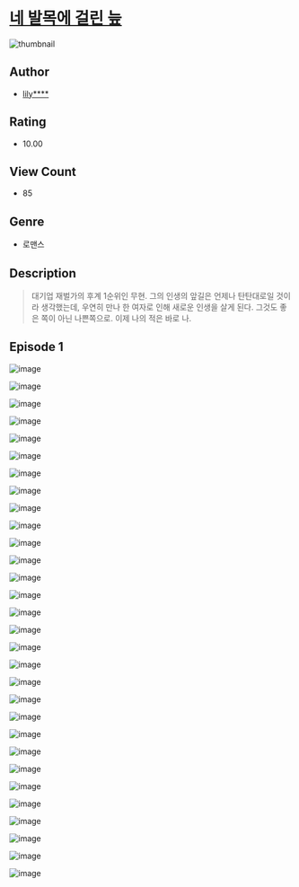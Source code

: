 # [네 발목에 걸린 늪](https://comic.naver.com/challenge/list?titleId=811070)
![thumbnail](https://image-comic.pstatic.net/user_contents_data/challenge_comic/2023/05/25/356114/upload_4050204343435617378_480x623.jpeg)

## Author
- [lily****](https://comic.naver.com/artistTitle?id=356114)

## Rating
- 10.00

## View Count
- 85

## Genre
- 로맨스

## Description
> 대기업 재벌가의 후계 1순위인 무현. 그의 인생의 앞길은 언제나 탄탄대로일 것이라 생각했는데, 우연히 만나 한 여자로 인해 새로운 인생을 살게 된다. 그것도 좋은 쪽이 아닌 나쁜쪽으로. 이제 나의 적은 바로 나.


## Episode 1
![image](https://image-comic.pstatic.net/user_contents_data/challenge_comic/2023/05/25/356114/upload_7364845959632728880.jpeg)

![image](https://image-comic.pstatic.net/user_contents_data/challenge_comic/2023/05/25/356114/upload_7293353304232505442.jpeg)

![image](https://image-comic.pstatic.net/user_contents_data/challenge_comic/2023/05/25/356114/upload_7378362058568709686.jpeg)

![image](https://image-comic.pstatic.net/user_contents_data/challenge_comic/2023/05/25/356114/upload_3978705078707435105.jpeg)

![image](https://image-comic.pstatic.net/user_contents_data/challenge_comic/2023/05/25/356114/upload_4135204280273876016.jpeg)

![image](https://image-comic.pstatic.net/user_contents_data/challenge_comic/2023/05/25/356114/upload_3833183623866048819.jpeg)

![image](https://image-comic.pstatic.net/user_contents_data/challenge_comic/2023/05/25/356114/upload_7365698098391245409.jpeg)

![image](https://image-comic.pstatic.net/user_contents_data/challenge_comic/2023/05/25/356114/upload_4049353325630021938.jpeg)

![image](https://image-comic.pstatic.net/user_contents_data/challenge_comic/2023/05/25/356114/upload_7017511336047556912.jpeg)

![image](https://image-comic.pstatic.net/user_contents_data/challenge_comic/2023/05/25/356114/upload_7089282885260359476.jpeg)

![image](https://image-comic.pstatic.net/user_contents_data/challenge_comic/2023/05/25/356114/upload_7076339409313149029.jpeg)

![image](https://image-comic.pstatic.net/user_contents_data/challenge_comic/2023/05/25/356114/upload_3630245865042961974.jpeg)

![image](https://image-comic.pstatic.net/user_contents_data/challenge_comic/2023/05/25/356114/upload_3976786657707910454.jpeg)

![image](https://image-comic.pstatic.net/user_contents_data/challenge_comic/2023/05/25/356114/upload_7292228529489798707.jpeg)

![image](https://image-comic.pstatic.net/user_contents_data/challenge_comic/2023/05/25/356114/upload_7293352205476180276.jpeg)

![image](https://image-comic.pstatic.net/user_contents_data/challenge_comic/2023/05/25/356114/upload_4050531804579771703.jpeg)

![image](https://image-comic.pstatic.net/user_contents_data/challenge_comic/2023/05/25/356114/upload_4049408095122777701.jpeg)

![image](https://image-comic.pstatic.net/user_contents_data/challenge_comic/2023/05/25/356114/upload_7017842087099969590.jpeg)

![image](https://image-comic.pstatic.net/user_contents_data/challenge_comic/2023/05/25/356114/upload_3690190147262243940.jpeg)

![image](https://image-comic.pstatic.net/user_contents_data/challenge_comic/2023/05/25/356114/upload_3487301674050204005.jpeg)

![image](https://image-comic.pstatic.net/user_contents_data/challenge_comic/2023/05/25/356114/upload_3689119033977812278.jpeg)

![image](https://image-comic.pstatic.net/user_contents_data/challenge_comic/2023/05/25/356114/upload_3905577873778565940.jpeg)

![image](https://image-comic.pstatic.net/user_contents_data/challenge_comic/2023/05/25/356114/upload_3834870269667075637.jpeg)

![image](https://image-comic.pstatic.net/user_contents_data/challenge_comic/2023/05/25/356114/upload_7291671072866775906.jpeg)

![image](https://image-comic.pstatic.net/user_contents_data/challenge_comic/2023/05/25/356114/upload_7291717248110573616.jpeg)

![image](https://image-comic.pstatic.net/user_contents_data/challenge_comic/2023/05/25/356114/upload_4051379507388560945.jpeg)

![image](https://image-comic.pstatic.net/user_contents_data/challenge_comic/2023/05/25/356114/upload_3703477560667027768.jpeg)

![image](https://image-comic.pstatic.net/user_contents_data/challenge_comic/2023/05/25/356114/upload_3919038979989977139.jpeg)

![image](https://image-comic.pstatic.net/user_contents_data/challenge_comic/2023/05/25/356114/upload_7161115050124784952.jpeg)

![image](https://image-comic.pstatic.net/user_contents_data/challenge_comic/2023/05/25/356114/upload_7017229878200316466.jpeg)
